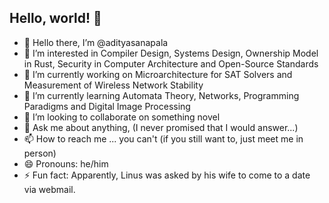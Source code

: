 ## Hello, world! 👋

- 👋 Hello there, I’m @adityasanapala
- 👀 I’m interested in Compiler Design, Systems Design, Ownership Model in Rust, Security in Computer Architecture and Open-Source Standards
- 🔭 I’m currently working on Microarchitecture for SAT Solvers and Measurement of Wireless Network Stability
- 🌱 I’m currently learning Automata Theory, Networks, Programming Paradigms and Digital Image Processing
- 💞️ I’m looking to collaborate on something novel
- 💬 Ask me about anything, (I never promised that I would answer...)
- 📫 How to reach me ... you can't (if you still want to, just meet me in person)
- 😄 Pronouns: he/him 
- ⚡ Fun fact: Apparently, Linus was asked by his wife to come to a date via webmail.

<!---
adityasanapala/adityasanapala is a ✨ special ✨ repository because its `README.md` (this file) appears on your GitHub profile.
You can click the Preview link to take a look at your changes.
--->
